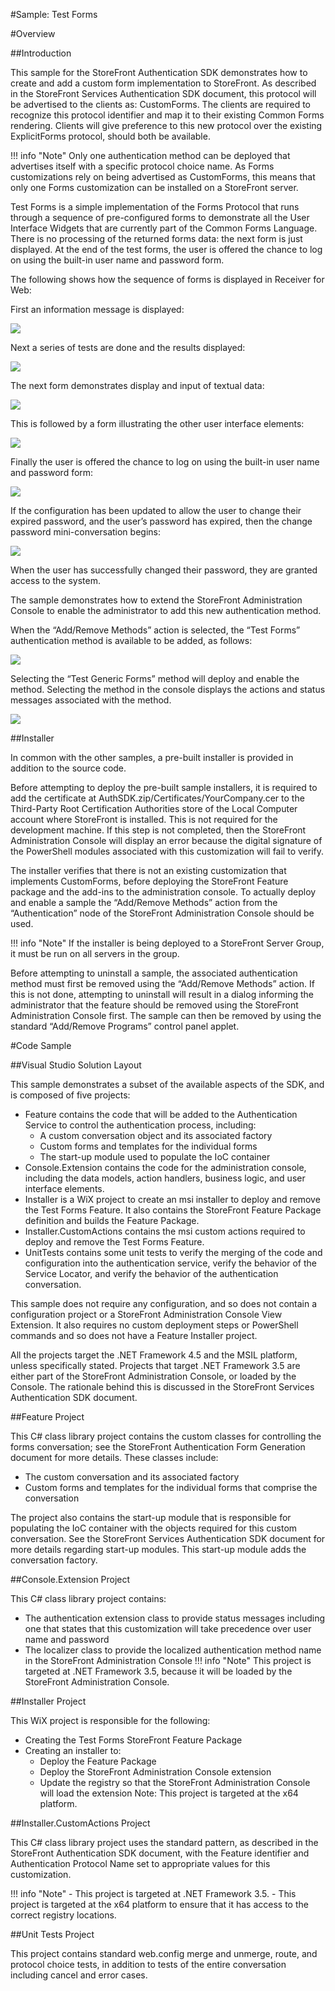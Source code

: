 #Sample: Test Forms

#Overview

##Introduction

This sample for the StoreFront Authentication SDK demonstrates how to create and add a custom form implementation to StoreFront. As described in the StoreFront Services Authentication SDK document, this protocol will be advertised to the clients as: CustomForms. The clients are required to recognize this protocol identifier and map it to their existing Common Forms rendering. Clients will give preference to this new protocol over the existing ExplicitForms protocol, should both be available.

!!! info "Note" 
	Only one authentication method can be deployed that advertises itself with a specific protocol choice name. As Forms customizations rely on being advertised as CustomForms, this means that only one Forms customization can be installed on a StoreFront server.

Test Forms is a simple implementation of the Forms Protocol that runs through a sequence of pre-configured forms to demonstrate all the User Interface Widgets that are currently part of the Common Forms Language. There is no processing of the returned forms data: the next form is just displayed. At the end of the test forms, the user is offered the chance to log on using the built-in user name and password form.

The following shows how the sequence of forms is displayed in Receiver for Web:

First an information message is displayed:

![](img/testforms1.png)

Next a series of tests are done and the results displayed:

![](img/testforms2.png)

The next form demonstrates display and input of textual data:

![](img/testforms3.png)

This is followed by a form illustrating the other user interface elements:

![](img/testforms4.png)

Finally the user is offered the chance to log on using the built-in user name and password form:

![](img/testforms5.png)

If the configuration has been updated to allow the user to change their expired password, and the user’s password has expired, then the change password mini-conversation begins:

![](img/testforms6.png)

When the user has successfully changed their password, they are granted access to the system.

The sample demonstrates how to extend the StoreFront Administration Console to enable the administrator to add this new authentication method.

When the “Add/Remove Methods” action is selected, the “Test Forms” authentication method is available to be added, as follows:

![](img/testforms7.png)

Selecting the “Test Generic Forms” method will deploy and enable the method. Selecting the method in the console displays the actions and status messages associated with the method.

![](img/testforms8.png)

##Installer

In common with the other samples, a pre-built installer is provided in addition to the source code.

Before attempting to deploy the pre-built sample installers, it is required to add the certificate at AuthSDK.zip/Certificates/YourCompany.cer to the Third-Party Root Certification Authorities store of the Local Computer account where StoreFront is installed. This is not required for the development machine. If this step is not completed, then the StoreFront Administration Console will display an error because the digital signature of the PowerShell modules associated with this customization will fail to verify.

The installer verifies that there is not an existing customization that implements CustomForms, before deploying the StoreFront Feature package and the add-ins to the administration console. To actually deploy and enable a sample the “Add/Remove Methods” action from the “Authentication” node of the StoreFront Administration Console should be used.

!!! info "Note" 
	If the installer is being deployed to a StoreFront Server Group, it must be run on all servers in the group.

Before attempting to uninstall a sample, the associated authentication method must first be removed using the “Add/Remove Methods” action. If this is not done, attempting to uninstall will result in a dialog informing the administrator that the feature should be removed using the StoreFront Administration Console first. The sample can then be removed by using the standard “Add/Remove Programs” control panel applet.

#Code Sample

##Visual Studio Solution Layout

This sample demonstrates a subset of the available aspects of the SDK, and is composed of five projects:

- Feature contains the code that will be added to the Authentication Service to control the authentication process, including:
	- A custom conversation object and its associated factory
	- Custom forms and templates for the individual forms
	- The start-up module used to populate the IoC container
- Console.Extension contains the code for the administration console, including the data models, action handlers, business logic, and user interface elements.
- Installer is a WiX project to create an msi installer to deploy and remove the Test Forms Feature. It also contains the StoreFront Feature Package definition and builds the Feature Package.
- Installer.CustomActions contains the msi custom actions required to deploy and remove the Test Forms Feature.
- UnitTests contains some unit tests to verify the merging of the code and configuration into the authentication service, verify the behavior of the Service Locator, and verify the behavior of the authentication conversation.

This sample does not require any configuration, and so does not contain a configuration project or a StoreFront Administration Console View Extension. It also requires no custom deployment steps or PowerShell commands and so does not have a Feature Installer project.

All the projects target the .NET Framework 4.5 and the MSIL platform, unless specifically stated. Projects that target .NET Framework 3.5 are either part of the StoreFront Administration Console, or loaded by the Console. The rationale behind this is discussed in the StoreFront Services Authentication SDK document.

##Feature Project

This C# class library project contains the custom classes for controlling the forms conversation; see the StoreFront Authentication Form Generation document for more details. These classes include:

- The custom conversation and its associated factory
- Custom forms and templates for the individual forms that comprise the conversation

The project also contains the start-up module that is responsible for populating the IoC container with the objects required for this custom conversation. See the StoreFront Services Authentication SDK document for more details regarding start-up modules. This start-up module adds the conversation factory.

##Console.Extension Project

This C# class library project contains:

- The authentication extension class to provide status messages including one that states that this customization will take precedence over user name and password
- The localizer class to provide the localized authentication method name in the StoreFront Administration Console
!!! info "Note" 
	This project is targeted at .NET Framework 3.5, because it will be loaded by the StoreFront Administration Console.

##Installer Project

This WiX project is responsible for the following:

- Creating the Test Forms StoreFront Feature Package
- Creating an installer to:
	- Deploy the Feature Package
	- Deploy the StoreFront Administration Console extension
	- Update the registry so that the StoreFront Administration Console will load the extension
Note: This project is targeted at the x64 platform.

##Installer.CustomActions Project

This C# class library project uses the standard pattern, as described in the StoreFront Authentication SDK document, with the Feature identifier and Authentication Protocol Name set to appropriate values for this customization.

!!! info "Note"
	- This project is targeted at .NET Framework 3.5.
	- This project is targeted at the x64 platform to ensure that it has access to the correct registry locations.

##Unit Tests Project

This project contains standard web.config merge and unmerge, route, and protocol choice tests, in addition to tests of the entire conversation including cancel and error cases.

